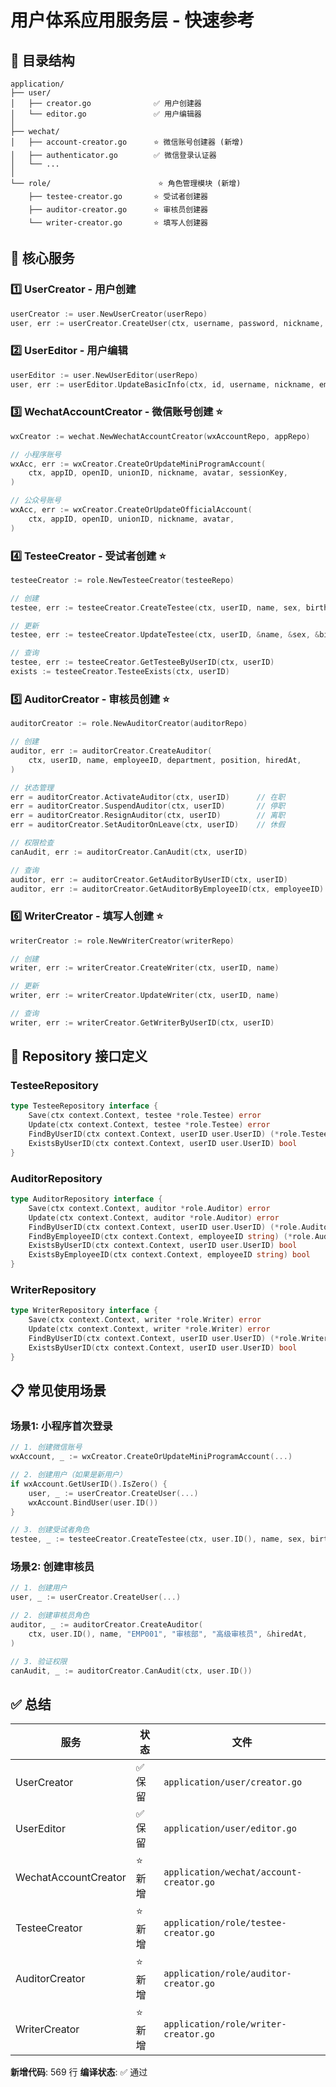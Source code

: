 # 用户体系应用服务层 - 快速参考

## 📁 目录结构

```
application/
├── user/
│   ├── creator.go              ✅ 用户创建器
│   └── editor.go               ✅ 用户编辑器
│
├── wechat/
│   ├── account-creator.go      ⭐ 微信账号创建器 (新增)
│   ├── authenticator.go        ✅ 微信登录认证器
│   └── ...
│
└── role/                        ⭐ 角色管理模块 (新增)
    ├── testee-creator.go       ⭐ 受试者创建器
    ├── auditor-creator.go      ⭐ 审核员创建器
    └── writer-creator.go       ⭐ 填写人创建器
```

## 🎯 核心服务

### 1️⃣ UserCreator - 用户创建

```go
userCreator := user.NewUserCreator(userRepo)
user, err := userCreator.CreateUser(ctx, username, password, nickname, email, phone, intro)
```

### 2️⃣ UserEditor - 用户编辑

```go
userEditor := user.NewUserEditor(userRepo)
user, err := userEditor.UpdateBasicInfo(ctx, id, username, nickname, email, phone, avatar, intro)
```

### 3️⃣ WechatAccountCreator - 微信账号创建 ⭐

```go
wxCreator := wechat.NewWechatAccountCreator(wxAccountRepo, appRepo)

// 小程序账号
wxAcc, err := wxCreator.CreateOrUpdateMiniProgramAccount(
    ctx, appID, openID, unionID, nickname, avatar, sessionKey,
)

// 公众号账号
wxAcc, err := wxCreator.CreateOrUpdateOfficialAccount(
    ctx, appID, openID, unionID, nickname, avatar,
)
```

### 4️⃣ TesteeCreator - 受试者创建 ⭐

```go
testeeCreator := role.NewTesteeCreator(testeeRepo)

// 创建
testee, err := testeeCreator.CreateTestee(ctx, userID, name, sex, birthday)

// 更新
testee, err := testeeCreator.UpdateTestee(ctx, userID, &name, &sex, &birthday)

// 查询
testee, err := testeeCreator.GetTesteeByUserID(ctx, userID)
exists := testeeCreator.TesteeExists(ctx, userID)
```

### 5️⃣ AuditorCreator - 审核员创建 ⭐

```go
auditorCreator := role.NewAuditorCreator(auditorRepo)

// 创建
auditor, err := auditorCreator.CreateAuditor(
    ctx, userID, name, employeeID, department, position, hiredAt,
)

// 状态管理
err = auditorCreator.ActivateAuditor(ctx, userID)      // 在职
err = auditorCreator.SuspendAuditor(ctx, userID)       // 停职
err = auditorCreator.ResignAuditor(ctx, userID)        // 离职
err = auditorCreator.SetAuditorOnLeave(ctx, userID)    // 休假

// 权限检查
canAudit, err := auditorCreator.CanAudit(ctx, userID)

// 查询
auditor, err := auditorCreator.GetAuditorByUserID(ctx, userID)
auditor, err := auditorCreator.GetAuditorByEmployeeID(ctx, employeeID)
```

### 6️⃣ WriterCreator - 填写人创建 ⭐

```go
writerCreator := role.NewWriterCreator(writerRepo)

// 创建
writer, err := writerCreator.CreateWriter(ctx, userID, name)

// 更新
writer, err := writerCreator.UpdateWriter(ctx, userID, name)

// 查询
writer, err := writerCreator.GetWriterByUserID(ctx, userID)
```

## 🔗 Repository 接口定义

### TesteeRepository

```go
type TesteeRepository interface {
    Save(ctx context.Context, testee *role.Testee) error
    Update(ctx context.Context, testee *role.Testee) error
    FindByUserID(ctx context.Context, userID user.UserID) (*role.Testee, error)
    ExistsByUserID(ctx context.Context, userID user.UserID) bool
}
```

### AuditorRepository

```go
type AuditorRepository interface {
    Save(ctx context.Context, auditor *role.Auditor) error
    Update(ctx context.Context, auditor *role.Auditor) error
    FindByUserID(ctx context.Context, userID user.UserID) (*role.Auditor, error)
    FindByEmployeeID(ctx context.Context, employeeID string) (*role.Auditor, error)
    ExistsByUserID(ctx context.Context, userID user.UserID) bool
    ExistsByEmployeeID(ctx context.Context, employeeID string) bool
}
```

### WriterRepository

```go
type WriterRepository interface {
    Save(ctx context.Context, writer *role.Writer) error
    Update(ctx context.Context, writer *role.Writer) error
    FindByUserID(ctx context.Context, userID user.UserID) (*role.Writer, error)
    ExistsByUserID(ctx context.Context, userID user.UserID) bool
}
```

## 📋 常见使用场景

### 场景1: 小程序首次登录

```go
// 1. 创建微信账号
wxAccount, _ := wxCreator.CreateOrUpdateMiniProgramAccount(...)

// 2. 创建用户（如果是新用户）
if wxAccount.GetUserID().IsZero() {
    user, _ := userCreator.CreateUser(...)
    wxAccount.BindUser(user.ID())
}

// 3. 创建受试者角色
testee, _ := testeeCreator.CreateTestee(ctx, user.ID(), name, sex, birthday)
```

### 场景2: 创建审核员

```go
// 1. 创建用户
user, _ := userCreator.CreateUser(...)

// 2. 创建审核员角色
auditor, _ := auditorCreator.CreateAuditor(
    ctx, user.ID(), name, "EMP001", "审核部", "高级审核员", &hiredAt,
)

// 3. 验证权限
canAudit, _ := auditorCreator.CanAudit(ctx, user.ID())
```

## ✅ 总结

| 服务 | 状态 | 文件 |
|------|------|------|
| UserCreator | ✅ 保留 | `application/user/creator.go` |
| UserEditor | ✅ 保留 | `application/user/editor.go` |
| WechatAccountCreator | ⭐ 新增 | `application/wechat/account-creator.go` |
| TesteeCreator | ⭐ 新增 | `application/role/testee-creator.go` |
| AuditorCreator | ⭐ 新增 | `application/role/auditor-creator.go` |
| WriterCreator | ⭐ 新增 | `application/role/writer-creator.go` |

**新增代码**: 569 行
**编译状态**: ✅ 通过

